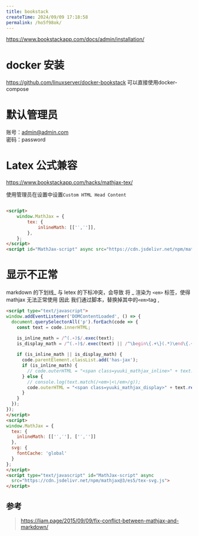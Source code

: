 ```yaml
---
title: bookstack
createTime: 2024/09/09 17:18:58
permalink: /ho5f98ok/
---
```



https://www.bookstackapp.com/docs/admin/installation/

# docker 安装

https://github.com/linuxserver/docker-bookstack 可以直接使用docker-compose

# 默认管理员

账号：admin@admin.com  
密码：password




# Latex 公式兼容

https://www.bookstackapp.com/hacks/mathjax-tex/

使用管理员在设置中设置`Custom HTML Head Content`

```html

<script>
    window.MathJax = {
        tex: {
            inlineMath: [['′,′']],
        },
    };
</script>
<script id="MathJax-script" async src="https://cdn.jsdelivr.net/npm/mathjax@3/es5/tex-chtml-full.js"></script>

```

# 显示不正常

markdown 的下划线\_ 与 letex 的下标冲突，会导致 将 \_ 渲染为 `<em>` 标签，使得 mathjax 无法正常使用
因此 我们通过脚本，替换掉其中的`<em>`tag , 
<!-- inline 的公式还没有很好的办法解决这个问题 -->
<!-- 比如 x0+x1=0 -->
```html
<script type="text/javascript">
window.addEventListener('DOMContentLoaded', () => {
  document.querySelectorAll('p').forEach(code => {
    const text = code.innerHTML;

    is_inline_math = /^(.∗)$/.exec(text);
    is_display_math = /^(.∗)$/.exec(text) || /^\begin\{.+\}(.*)\end\{.+\}/ms.exec(text);
    
    if (is_inline_math || is_display_math) {
      code.parentElement.classList.add('has-jax');
      if (is_inline_math) {
        // code.outerHTML = "<span class=yuuki_mathjax_inline>" + text.replace(/<em>|<\/em>/g, '\_') + "</span>";
      } else {
        // console.log(text.match(/<em>|<\/em>/g));
        code.outerHTML = "<span class=yuuki_mathjax_display>" + text.replace(/<em>|<\/em>/g, '\_') + "</span>";
      }
    }
  });
});
</script>
<script>
window.MathJax = {
  tex: {
    inlineMath: [['′,′'], ['′,′']]
  },
  svg: {
    fontCache: 'global'
  }
};
</script>
<script type="text/javascript" id="MathJax-script" async
  src="https://cdn.jsdelivr.net/npm/mathjax@3/es5/tex-svg.js">
</script>

```

## 参考
> https://liam.page/2015/09/09/fix-conflict-between-mathjax-and-markdown/